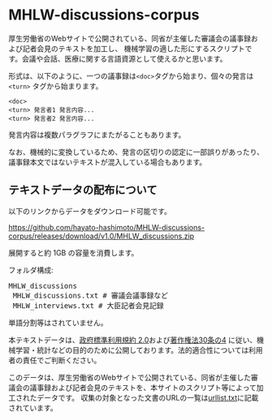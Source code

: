 # MHLW-discussions-corpus

厚生労働省のWebサイトで公開されている、同省が主催した審議会の議事録および記者会見のテキストを加工し、
機械学習の適した形にするスクリプトです。会議や会話、医療に関する言語資源として使えるかと思います。

形式は、以下のように、一つの議事録は`<doc>`タグから始まり、個々の発言は `<turn>` タグから始まります。
```
<doc>
<turn> 発言者1 発言内容...
<turn> 発言者2 発言内容...
```
発言内容は複数パラグラフにまたがることもあります。

なお、機械的に変換しているため、発言の区切りの認定に一部誤りがあったり、議事録本文ではないテキストが混入している場合もあります。

## テキストデータの配布について
以下のリンクからデータをダウンロード可能です。

https://github.com/hayato-hashimoto/MHLW-discussions-corpus/releases/download/v1.0/MHLW_discussions.zip

展開すると約 1GB の容量を消費します。

フォルダ構成:
<pre>
MHLW_discussions
 MHLW_discussions.txt # 審議会議事録など
 MHLW_interviews.txt # 大臣記者会見記録
</pre>
単語分割等はされていません。

本テキストデータは、[政府標準利用規約 2.0](https://www.mhlw.go.jp/seisakunitsuite/bunya/kenkou_iryou/iryou/hansen/sinseien/2016-pdf/t-20.pdf)および[著作権法30条の4](https://elaws.e-gov.go.jp/document?lawid=345AC0000000048#Mp-At_30_4)
に従い、機械学習・統計などの目的のために公開しております。法的適合性については利用者の責任でご判断ください。

このデータは、厚生労働省のWebサイトで公開されている、同省が主催した審議会の議事録および記者会見のテキストを、本サイトのスクリプト等によって加工されたデータです。
収集の対象となった文書のURLの一覧は[urllist.txt](https://raw.githubusercontent.com/hayato-hashimoto/MHLW-discussions-corpus/main/urllist.txt)に記載されています。

